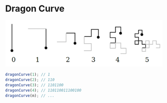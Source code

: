 # Dragon Curve

![dragon curve](dragon-curve.png)

```javascript
dragonCurve(1); // 1
dragonCurve(2); // 110
dragonCurve(3); // 1101100
dragonCurve(4); // 110110011100100
dragonCurve(n); // ... 
```
